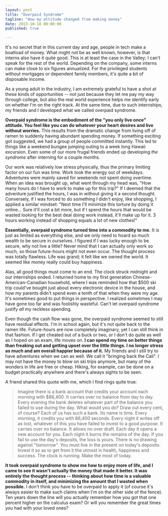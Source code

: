 ```yaml
---
layout: post
title: "Overpaid Syndrome"
tagline: "How my attitude changed from making money"
date: 2013-10-18 00:00:00
published: true

---
```


It's no secret that in this current day and age, people in tech make a boatload 
of money. What might not be as well known, however, is that interns also have it 
quite good. This is at least the case in the Valley; I can't speak for the rest 
of the world. Depending on the company, some interns can make close to six 
figures annualized. For the privileged students without mortgages or dependent 
family members, it's quite a bit of disposable income.

As a young adult in the industry, I am extremely grateful to have a shot at 
these kinds of opportunities -- not just because they let me pay my way through 
college, but also the real world experience helps me identify early on whether 
I'm on the right track. At the same time, due to such internships, my friends 
and I developed what we called overpaid syndrome.

__Overpaid syndrome is the embodiment of the "you only live once" attitude. You 
feel like you can do whatever your heart desires and live without worries.__ 
This results from the dramatic change from living off of ramen to suddenly 
having abundant spending money. If something exciting got suggested, we had a 
group of people committed instantly. This led to things like a weekend bungee 
jumping outing to a week long Hawaii excursion. Even some of our more frugal 
friends ended up developing _the syndrome_ after interning for a couple months.

Our work was relatively low stress physically, thus the primary limiting factor 
on our fun was time. Work took the energy out of weekdays. Adventures were 
mainly saved for weekends not spent doing overtime. When an idea was brought up, 
what went through my head was, "How many hours do I have to work to make up for 
this trip?" If I deemed that the adventure justified the hours, I was in without 
giving it a second thought. Conversely, if I was forced to do something I didn't 
enjoy, like shopping, I applied a similar mindset: "Next time I'll minimize this 
torture by doing it online... Sure it'll cost a bit more, but if I spend the 
hours that would be wasted looking for the best deal doing work instead, it'll 
make up for it. 3 hours working instead of shopping equals a lot of new 
clothes!"

__Essentially, overpaid syndrome turned time into a commodity to me.__ It is 
just as limited as everything else, and we only need to hoard so much wealth to 
be secure in ourselves. I figured if I was lucky enough to be secure, why not 
live a little?  Never mind that I can actually only work so much, so those 
future-hours might not even occur. The thought process was totally flawless. 
Life was grand; it felt like we owned the world. It seemed like money really 
could buy happiness.

Alas, all good things must come to an end. The clock struck midnight and our 
internships ended. I returned home to my first generation 
Chinese-American-Canadian household, where I was reminded how that $500 ski trip 
could've bought just about every electronic device in the house, and how my 
parents didn't spend even a tenth of that when they were my age. It's sometimes 
good to put things in perspective. I realized sometimes I may have gone too far 
and was foolishly wasteful. Can't let overpaid syndrome justify _all_ my 
reckless spending.

Even though the cash flow was gone, the overpaid syndrome seemed to still have 
residual effects. I'm in school again, but it's not quite back to the ramen 
life. Future-hours are now completely imaginary, yet I can still think in that 
fashion. If I get cheated out of a buck or two, or I don't do quite as well as I 
hoped on an exam, life moves on. __I can spend my time on better things than 
freaking out and getting upset over the little things. I no longer stress as 
much and am overall happier because of it.__ My friends and I still try to have 
adventures when we can as well. We call it "bringing back the Cali". I may not 
have the money to blow on ski trips anymore, but many of the wonders in life are 
free or cheap. Hiking, for example, can be done on a budget practically anywhere 
and there's always sights to be seen.

A friend shared this quote with me, which I find rings quite true:

> Imagine there is a bank account that credits your account each morning with $86,400. It carries over no balance from day to day. Every evening the bank deletes whatever part of the balance you failed to use during the day. What would you do? Draw out every cent, of course? Each of us has such a bank. Its name is time. Every morning, it credits you with 86,400 seconds. Every night it writes off as lost, whatever of this you have failed to invest to a good purpose. It carries over no balance. It allows no over draft. Each day it opens a new account for you. Each night it burns the remains of the day. If you fail to use the day's deposits, the loss is yours. There is no drawing against "tomorrow". You must live in the present on today's deposits. Invest it so as to get from it the utmost in health, happiness and success. The clock is running. Make the most of today.

__It took overpaid syndrome to show me how to enjoy more of life, and I came to 
see it wasn't actually the money that made it better. It was entirely the 
thought process -- thinking about how time is a valuable commodity in itself, 
and minimizing the amount that I wasted when possible.__ I don't think you have 
to be overpaid to apply it (of course it's always easier to make such claims 
when I'm on the other side of the fence). Ten years down the line will you 
actually remember how you got that one percent higher on the calculus exam? Or 
will you remember the great times you had with your loved ones?
